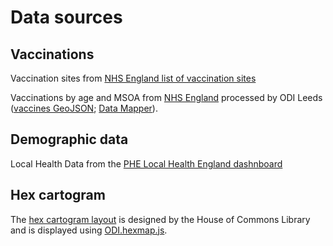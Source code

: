 # Data sources

## Vaccinations

Vaccination sites from [NHS England list of vaccination sites][VACC_SITES]

Vaccinations by age and MSOA from [NHS England][VACC_DATA] processed by ODI Leeds ([vaccines GeoJSON](https://odileeds.github.io/covid-19/vaccines/inc/vaccine-msoa.geojson); [Data Mapper](https://mapper.odileeds.org/?14/53.80544/-1.56469/covid-19-vaccine-nhs-msoa)).

## Demographic data

Local Health Data from the [PHE Local Health England dashnboard][PHE_LHE]

## Hex cartogram

The [hex cartogram layout](https://github.com/houseofcommonslibrary/uk-hex-cartograms-noncontiguous/blob/main/hexjson/msoa_hex_coords.hexjson) is designed by the House of Commons Library and is displayed using [ODI.hexmap.js](https://odileeds.github.io/odi.hexmap.js/).

[VACC_SITES]: https://www.england.nhs.uk/coronavirus/publication/vaccination-sites/
[VACC_DATA]: https://www.england.nhs.uk/statistics/statistical-work-areas/covid-19-vaccinations/
[PHE_LHE]: https://www.localhealth.org.uk/#bbox=152591,713491,600265,529520&c=indicator&i=t1.older_dep_n&i2=t1.ruralurban&view=map7
